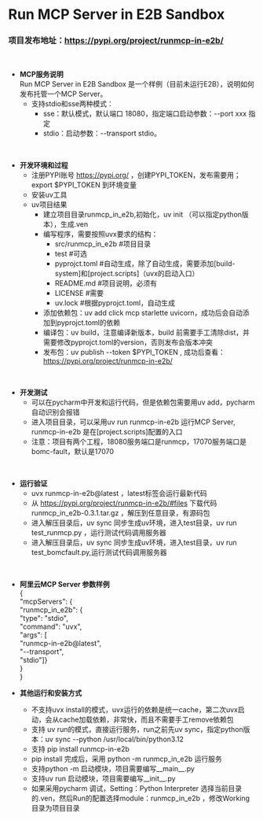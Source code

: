# Run MCP Server in E2B Sandbox
### 项目发布地址：https://pypi.org/project/runmcp-in-e2b/   
<br/>

- __MCP服务说明__  
Run MCP Server in E2B Sandbox 是一个样例（目前未运行E2B），说明如何发布托管一个MCP Server。
  - 支持stdio和sse两种模式：
    - sse：默认模式，默认端口 18080，指定端口启动参数：--port xxx 指定
    - stdio：启动参数：--transport stdio。
 
<br/>
  
- __开发环境和过程__
  - 注册PYPI账号 https://pypi.org/ ，创建PYPI_TOKEN，发布需要用；export $PYPI_TOKEN 到环境变量
  - 安装uv工具
  - uv项目结果
     - 建立项目目录runmcp_in_e2b,初始化，uv init （可以指定python版本），生成.ven
     - 编写程序，需要按照uvx要求的结构：  
       - src/runmcp_in_e2b  #项目目录  
       - test          #可选  
       - pyprojct.toml #自动生成，除了自动生成，需要添加[build-system]和[project.scripts]（uvx的启动入口） 
       - README.md     #项目说明，必须有  
       - LICENSE       #需要  
       - uv.lock       #根据pyprojct.toml，自动生成  
     - 添加依赖包：uv add click mcp starlette uvicorn，成功后会自动添加到pyprojct.toml的依赖  
     - 编译包：uv build，注意编译新版本，build 前需要手工清除dist，并需要修改pyprojct.toml的version，否则发布会版本冲突
     - 发布包：uv publish --token $PYPI_TOKEN , 成功后查看：https://pypi.org/project/runmcp-in-e2b/
<br/>
    
- __开发测试__  
     - 可以在pycharm中开发和运行代码，但是依赖包需要用uv add，pycharm自动识别会报错  
     - 进入项目目录，可以采用uv run runmcp-in-e2b 运行MCP Server, runmcp-in-e2b 是在[project.scripts]配置的入口  
     - 注意：项目有两个工程，18080服务端口是runmcp，17070服务端口是bomc-fault，默认是17070  
<br/>
  
- __运行验证__  
  - uvx runmcp-in-e2b@latest ，latest标签会运行最新代码
  - 从 https://pypi.org/project/runmcp-in-e2b/#files 下载代码 runmcp_in_e2b-0.3.1.tar.gz ，解压到任意目录，有源码包
  - 进入解压目录后，uv sync 同步生成uv环境，进入test目录，uv run test_runmcp.py ，运行测试代码调用服务器  
  - 进入解压目录后，uv sync 同步生成uv环境，进入test目录，uv run test_bomcfault.py,运行测试代码调用服务器
<br/>

- __阿里云MCP Server 参数样例__  
{  
"mcpServers": {  
"runmcp_in_e2b": {  
"type": "stdio",  
"command": "uvx",    
"args": [  
"runmcp-in-e2b@latest",  
"--transport",  
"stdio"]}  
}  
} 
  
- __其他运行和安装方式__  
  - 不支持uvx install的模式，uvx运行的依赖是统一cache，第二次uvx启动，会从cache加载依赖，非常快，而且不需要手工remove依赖包
  - 支持 uv run的模式，直接运行服务，run之前先uv sync，指定python版本：uv sync --python /usr/local/bin/python3.12    
  - 支持 pip install runmcp-in-e2b  
  - pip install 完成后，采用 python -m runmcp_in_e2b 运行服务  
  - 支持python -m 启动模块，项目需要编写__main__.py 
  - 支持uv run 启动模块，项目需要编写__init__.py   
  - 如果采用pycharm 调试，Setting：Python Interpreter 选择当前目录的.ven，然后Run的配置选择module：runmcp_in_e2b ，修改Working目录为项目目录  
<br/>
